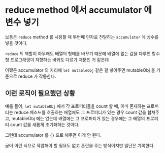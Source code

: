# reduce method 에서 accumulator 에 변수 넣기

보통은 `reduce` method 를 사용할 때 두번째 인자로 전달하는 `accumulator` 에 상수를 넣을 것이다.

`reduce` 의 역할이 아무래도 배열의 형태를 바꾸기 때문에 배열에 없는 값을 다루면 함수형 프로그래밍이 지향하는 바와도 다르기 때문인 거 같은데

어쨌든 accumulator 의 자리에 `let mutableObj` 같은 걸 넣어주면 mutableObj 을 기준으로 reduce 가 작동한다.

## 이런 로직이 필요했던 상황

예를 들어, `let mutableObj` 에서 각 프로퍼티들을 count 할 때, 이미 존재하는 프로퍼티는 reduce 메소드를 호출하는 배열에도 그 프로퍼티가 있는 경우 count 값을 합쳐주고, mutableObj 에는 없는데 배열에는 그 프로퍼티가 있는 경우에는 그 배열의 프로퍼티 count 값을 새롭게 초기화하는 것이다.

그런데 accumulator 를 `{}` 으로 해주면 이게 안 된다.

굳이 이런 식으로 작업해야 할 필요도 없고 혼란을 주는 방식이지만 일단은 기록한다.


